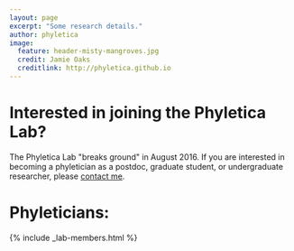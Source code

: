 ```yaml
---
layout: page
excerpt: "Some research details."
author: phyletica 
image:
  feature: header-misty-mangroves.jpg
  credit: Jamie Oaks
  creditlink: http://phyletica.github.io
---
```


# Interested in joining the Phyletica Lab?

The Phyletica Lab "breaks ground" in August 2016. If you are interested in
becoming a phyletician as a postdoc, graduate student, or undergraduate
researcher, please [contact me](mailto:phyletica@auburn.edu).

# Phyleticians:
{% include _lab-members.html %}

